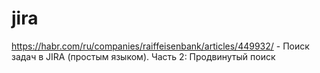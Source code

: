# jira

https://habr.com/ru/companies/raiffeisenbank/articles/449932/ - Поиск задач в JIRA (простым языком). Часть 2: Продвинутый поиск
